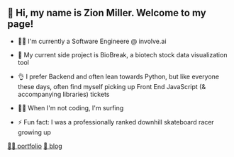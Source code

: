 ## 👋 Hi, my name is Zion Miller. Welcome to my page! 

* 🧑‍💻 I'm currently a Software Engineere @ involve.ai

* 🧬 My current side project is BioBreak, a biotech stock data visualization tool

* 👌 I prefer Backend and often lean towards Python, but like everyone these days, often find myself picking up Front End JavaScript (& accompanying libraries) tickets

* 🏄‍♂️ When I'm not coding, I'm surfing

* ⚡ Fun fact: I was a professionally ranked downhill skateboard racer growing up

[🧑‍💻 portfolio](https://zion-miller.com/) [📝 blog](https://medium.com/@zionmiller) 

